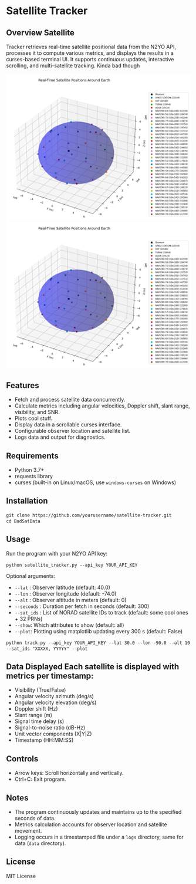 # Satellite Tracker 

## Overview Satellite 
Tracker retrieves real-time satellite positional data from the N2YO API, processes it to compute various metrics, and displays the results in a curses-based terminal UI. It supports continuous updates, interactive scrolling, and multi-satellite tracking. Kinda bad though

![image](ExRunPlot.png "Example Run Terminal Display")
![image2](ExRunPlot.png "Example Run Plot Display")

## Features 
- Fetch and process satellite data concurrently. 
- Calculate metrics including angular velocities, Doppler shift, slant range, visibility, and SNR. 
- Plots cool stuff.
- Display data in a scrollable curses interface. 
- Configurable observer location and satellite list. 
- Logs data and output for diagnostics. 

## Requirements 
- Python 3.7+ 
- requests library 
- curses (built-in on Linux/macOS, use `windows-curses` on Windows) 

## Installation 

```
git clone https://github.com/yourusername/satellite-tracker.git
cd BadSatData
```


## Usage 
Run the program with your N2YO API key: 

```
python satellite_tracker.py --api_key YOUR_API_KEY
``` 

Optional arguments: 
- `--lat` : Observer latitude (default: 40.0) 
- `--lon` : Observer longitude (default: -74.0) 
- `--alt` : Observer altitude in meters (default: 0)
- `--seconds` : Duration per fetch in seconds (default: 300) 
- `--sat_ids` : List of NORAD satellite IDs to track (default: some cool ones + 32 PRNs)
- `--show`: Which attributes to show (default: all)
- `--plot`: Plotting using matplotlib updating every 300 s (default: False)

```
python track.py --api_key YOUR_API_KEY --lat 30.0 --lon -90.0 --alt 10 --sat_ids "XXXXX, YYYYY" --plot
```

## Data Displayed Each satellite is displayed with metrics per timestamp: 
- Visibility (True/False)
- Angular velocity azimuth (deg/s)
- Angular velocity elevation (deg/s)
- Doppler shift (Hz)
- Slant range (m)
- Signal time delay (s)
- Signal-to-noise ratio (dB-Hz)
- Unit vector components (X|Y|Z)
- Timestamp (HH:MM:SS)

## Controls 
- Arrow keys: Scroll horizontally and vertically.
- Ctrl+C: Exit program. 

## Notes 
- The program continuously updates and maintains up to the specified seconds of data.
- Metrics calculation accounts for observer location and satellite movement.
- Logging occurs in a timestamped file under a `logs` directory, same for data (`data` directory). 

## License 
MIT License


